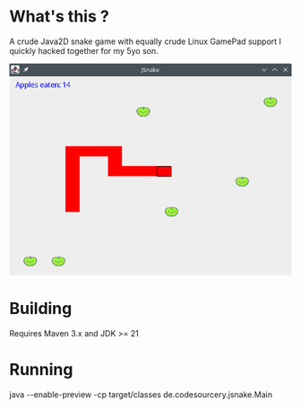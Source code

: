 # What's this ?

A crude Java2D snake game with equally crude Linux GamePad support I quickly hacked together for my 5yo son.

![Image](https://github.com/toby1984/jsnake/blob/master/screenshot.png?raw=true)

# Building

Requires Maven 3.x and JDK >= 21

# Running
java --enable-preview -cp target/classes de.codesourcery.jsnake.Main
